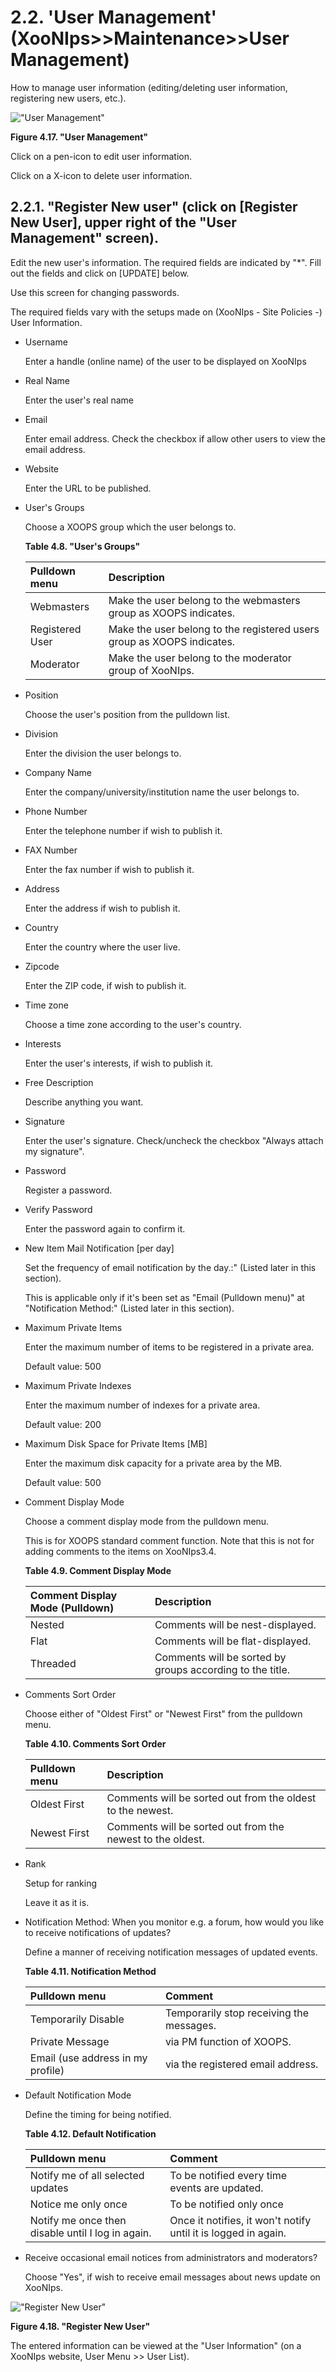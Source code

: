 # 2.2. 'User Management' \(XooNIps&gt;&gt;Maintenance&gt;&gt;User Management\)

How to manage user information \(editing/deleting user information, registering new users, etc.\).

![&quot;User Management&quot;](../../.gitbook/assets/xoonips-mente2.png)

**Figure 4.17. "User Management"**

Click on a pen-icon to edit user information.

Click on a X-icon to delete user information.

## 2.2.1. "Register New user" \(click on \[Register New User\], upper right of the "User Management" screen\). <a id="2-2-1-register-new-user-click-on-register-new-user-upper-right-of-the-user-management-screen"></a>

Edit the new user's information. The required fields are indicated by "\*". Fill out the fields and click on \[UPDATE\] below.

Use this screen for changing passwords.

The required fields vary with the setups made on \(XooNIps - Site Policies -\) User Information.

* Username

  Enter a handle \(online name\) of the user to be displayed on XooNIps

* Real Name

  Enter the user's real name

* Email

  Enter email address. Check the checkbox if allow other users to view the email address.

* Website

  Enter the URL to be published.

* User's Groups

  Choose a XOOPS group which the user belongs to.

  **Table 4.8. "User's Groups"**

  | Pulldown menu | Description |
  | :--- | :--- |
  | Webmasters | Make the user belong to the webmasters group as XOOPS indicates. |
  | Registered User | Make the user belong to the registered users group as XOOPS indicates. |
  | Moderator | Make the user belong to the moderator group of XooNIps. |

* Position

  Choose the user's position from the pulldown list.

* Division

  Enter the division the user belongs to.

* Company Name

  Enter the company/university/institution name the user belongs to.

* Phone Number

  Enter the telephone number if wish to publish it.

* FAX Number

  Enter the fax number if wish to publish it.

* Address

  Enter the address if wish to publish it.

* Country

  Enter the country where the user live.

* Zipcode

  Enter the ZIP code, if wish to publish it.

* Time zone

  Choose a time zone according to the user's country.

* Interests

  Enter the user's interests, if wish to publish it.

* Free Description

  Describe anything you want.

* Signature

  Enter the user's signature. Check/uncheck the checkbox "Always attach my signature".

* Password

  Register a password.

* Verify Password

  Enter the password again to confirm it.

* New Item Mail Notification \[per day\]

  Set the frequency of email notification by the day.:" \(Listed later in this section\).

  This is applicable only if it's been set as "Email \(Pulldown menu\)" at "Notification Method:" \(Listed later in this section\).

* Maximum Private Items

  Enter the maximum number of items to be registered in a private area.

  Default value: 500

* Maximum Private Indexes

  Enter the maximum number of indexes for a private area.

  Default value: 200

* Maximum Disk Space for Private Items \[MB\]

  Enter the maximum disk capacity for a private area by the MB.

  Default value: 500

* Comment Display Mode

  Choose a comment display mode from the pulldown menu.

  This is for XOOPS standard comment function. Note that this is not for adding comments to the items on XooNIps3.4.

  **Table 4.9. Comment Display Mode**

  | Comment Display Mode \(Pulldown\) | Description |
  | :--- | :--- |
  | Nested | Comments will be nest-displayed. |
  | Flat | Comments will be flat-displayed. |
  | Threaded | Comments will be sorted by groups according to the title. |

* Comments Sort Order

  Choose either of "Oldest First" or "Newest First" from the pulldown menu.

  **Table 4.10. Comments Sort Order**

  | Pulldown menu | Description |
  | :--- | :--- |
  | Oldest First | Comments will be sorted out from the oldest to the newest. |
  | Newest First | Comments will be sorted out from the newest to the oldest. |

* Rank

  Setup for ranking

  Leave it as it is.

* Notification Method: When you monitor e.g. a forum, how would you like to receive notifications of updates?

  Define a manner of receiving notification messages of updated events.

  **Table 4.11. Notification Method**

  | Pulldown menu | Comment |
  | :--- | :--- |
  | Temporarily Disable | Temporarily stop receiving the messages. |
  | Private Message | via PM function of XOOPS. |
  | Email \(use address in my profile\) | via the registered email address. |

* Default Notification Mode

  Define the timing for being notified.

  **Table 4.12. Default Notification**

  | Pulldown menu | Comment |
  | :--- | :--- |
  | Notify me of all selected updates | To be notified every time events are updated. |
  | Notice me only once | To be notified only once |
  | Notify me once then disable until I log in again. | Once it notifies, it won't notify until it is logged in again. |

* Receive occasional email notices from administrators and moderators?

  Choose "Yes", if wish to receive email messages about news update on XooNIps.

![&quot;Register New User&quot;](../../.gitbook/assets/xoonips-mente3%20%281%29.png)

**Figure 4.18. "Register New User"**

The entered information can be viewed at the "User Information" \(on a XooNIps website, User Menu &gt;&gt; User List\).

